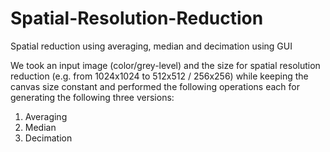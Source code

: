 # Spatial-Resolution-Reduction
Spatial reduction using averaging, median and decimation using GUI

We took an input image (color/grey-level) and the size for spatial resolution reduction (e.g. from 1024x1024 to 512x512 / 256x256) while keeping the canvas size constant and performed the following operations each for generating the following three versions:

1. Averaging
2. Median
3. Decimation
